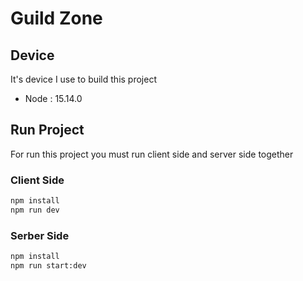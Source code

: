 # Guild Zone

## Device
It's device I use to build this project
- Node : 15.14.0

## Run Project
For run this project you must run client side and server side together

### Client Side
```bash
npm install
npm run dev
```

### Serber Side
```bash
npm install
npm run start:dev
```